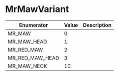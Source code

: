 # MrMawVariant

| Enumerator         | Value | Description |
| ------------------ | ----- | ----------- |
| MR\_MAW            | 0     |             |
| MR\_MAW\_HEAD      | 1     |             |
| MR\_RED\_MAW       | 2     |             |
| MR\_RED\_MAW\_HEAD | 3     |             |
| MR\_MAW\_NECK      | 10    |             |
